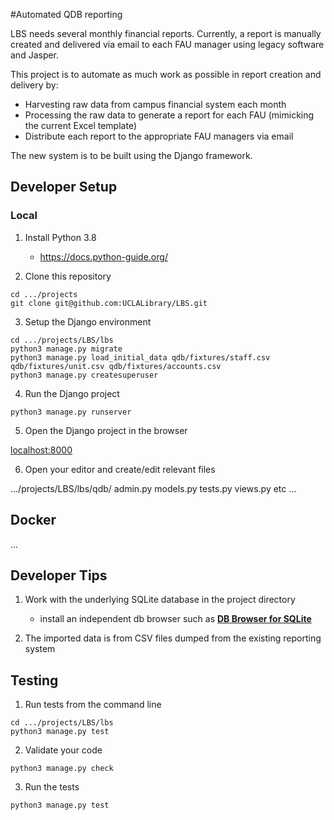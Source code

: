 #Automated QDB reporting

LBS needs several monthly financial reports. Currently, a report is manually created and delivered via email to each FAU manager using legacy software and Jasper.

This project is to automate as much work as possible in report creation and delivery by:

 - Harvesting raw data from campus financial system each month
 - Processing the raw data to generate a report for each FAU (mimicking the current Excel template)
 - Distribute each report to the appropriate FAU managers via email

The new system is to be built using the Django framework.

## Developer Setup

### Local

1. Install Python 3.8
	- https://docs.python-guide.org/

2. Clone this repository

```
cd .../projects
git clone git@github.com:UCLALibrary/LBS.git
```

3. Setup the Django environment

```
cd .../projects/LBS/lbs
python3 manage.py migrate
python3 manage.py load_initial_data qdb/fixtures/staff.csv qdb/fixtures/unit.csv qdb/fixtures/accounts.csv
python3 manage.py createsuperuser
```

4. Run the Django project

```
python3 manage.py runserver
```

5. Open the Django project in the browser

[localhost:8000](localhost:8000)

6. Open your editor and create/edit relevant files

.../projects/LBS/lbs/qdb/
    admin.py
    models.py
    tests.py
    views.py
    etc ...

## Docker
...

## Developer Tips

1. Work with the underlying SQLite database in the project directory
     - install an independent db browser such as **[DB Browser for SQLite](https://sqlitebrowser.org/{panel})**

2. The imported data is from CSV files dumped from the existing reporting system

## Testing
1. Run tests from the command line
```
cd .../projects/LBS/lbs
python3 manage.py test
```

2. Validate your code
```
python3 manage.py check
```

3. Run the tests
```
python3 manage.py test
```

